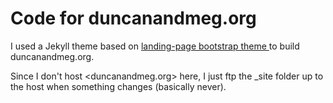 # Code for duncanandmeg.org

I used a Jekyll theme based on [landing-page bootstrap theme ](http://startbootstrap.com/templates/landing-page/) to build duncanandmeg.org.

Since I don't host <duncanandmeg.org> here, I just ftp the _site folder up to the host when something changes (basically never).

